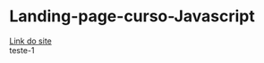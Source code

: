 # Landing-page-curso-Javascript
<a target="_blank" href="https://adriano-filh0.github.io/Landing-page-curso-Javascript">Link do site</a> <br/>
teste-1

